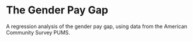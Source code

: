 # The Gender Pay Gap

A regression analysis of the gender pay gap, using data from the American Community Survey PUMS.
